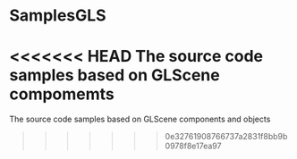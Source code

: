 # SamplesGLS
<<<<<<< HEAD
The source code samples based on GLScene compomemts
=======
The source code samples based on GLScene components and objects
>>>>>>> 0e32761908766737a2831f8bb9b0978f8e17ea97
